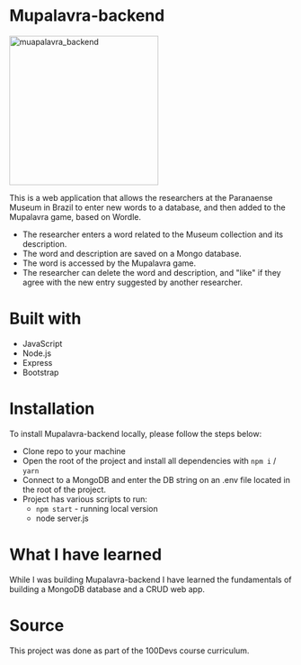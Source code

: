 # Mupalavra-backend

<img width="265" alt="muapalavra_backend" src="https://user-images.githubusercontent.com/97693233/200321996-8588e947-bbd5-4ced-b49d-f3a6d729f188.PNG">


This is a web application that allows the researchers at the Paranaense Museum in Brazil to enter new words to a database, and then added to the Mupalavra game, based on Wordle.   
  - The researcher enters a word related to the Museum collection and its description.  
  - The word and description are saved on a Mongo database. 
  - The word is accessed by the Mupalavra game.  
  - The researcher can delete the word and description, and "like" if they agree with the new entry suggested by another researcher.  
  
# Built with

  - JavaScript  
  - Node.js  
  - Express  
  - Bootstrap  


# Installation

To install Mupalavra-backend locally, please follow the steps below:
  - Clone repo to your machine
  - Open the root of the project and install all dependencies with `npm i` / `yarn`
  -  Connect to a MongoDB and enter the DB string on an .env file located in the root of the project.  
  - Project has various scripts to run:
    - `npm start` - running local version  
    - node server.js  

# What I have learned

While I was building Mupalavra-backend I have learned the fundamentals of building a MongoDB database and a CRUD web app.  


# Source

This project was done as part of the 100Devs course curriculum. 

